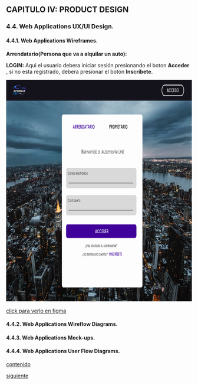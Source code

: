 ## CAPITULO IV: PRODUCT DESIGN

### 4.4. Web Applications UX/UI Design.

#### 4.4.1. Web Applications Wireframes.
**Arrendatario(Persona que va a alquilar un auto):**

**LOGIN:** Aqui el usuario debera iniciar sesión presionando el boton **Acceder** , si no esta registrado, debera presionar el botón **Inscríbete**.

<p align="center">
  <img src="./imagenes_web_desing/una capa.png" alt="Imagen centrada" width="700" height="600"/>
  

[click para verlo en figma](https://www.figma.com/file/kSndMyfmimDhE2htNZCMfb/Web-Style-Guidelines-Grupo-6?type=design&node-id=0%3A1&mode=design&t=ZMXwDtlX9cq0rHL2-1)



#### 4.4.2. Web Applications Wireflow Diagrams.
#### 4.4.3. Web Applications Mock-ups.
#### 4.4.4. Web Applications User Flow Diagrams.
[contenido](../contenido.md)

[siguiente](./4.5-web-application-prototyping.md)